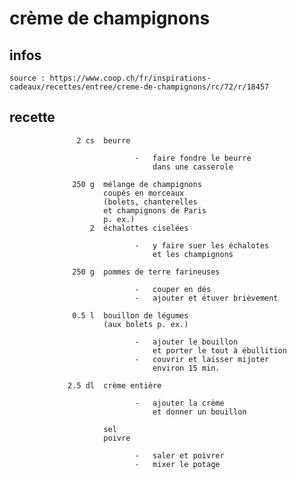 # crème de champignons

## infos

    source : https://www.coop.ch/fr/inspirations-cadeaux/recettes/entree/creme-de-champignons/rc/72/r/18457

## recette

                   2 cs  beurre

                                -   faire fondre le beurre
                                    dans une casserole

                  250 g  mélange de champignons
                         coupés en morceaux
                         (bolets, chanterelles
                         et champignons de Paris
                         p. ex.)
                      2  échalottes ciselées

                                -   y faire suer les échalotes
                                    et les champignons

                  250 g  pommes de terre farineuses

                                -   couper en dés
                                -   ajouter et étuver brièvement

                  0.5 l  bouillon de légumes
                         (aux bolets p. ex.)

                                -   ajouter le bouillon
                                    et porter le tout à ébullition
                                -   couvrir et laisser mijoter
                                    environ 15 min.

                 2.5 dl  crème entière

                                -   ajouter la crème
                                    et donner un bouillon

                         sel
                         poivre

                                -   saler et poivrer
                                -   mixer le potage
